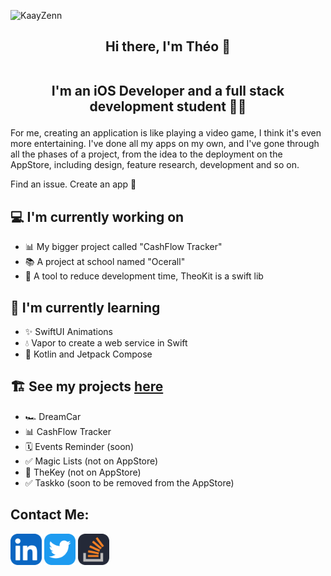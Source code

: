 ![KaayZenn](https://github.com/KaayZenn/KaayZenn/assets/135596297/9fd80e56-4c0a-4424-87f6-3b5293c26118)

 <h2 align="center"> Hi there, I'm Théo 👋 <br><br> <p align="center"> I'm an iOS Developer and a full stack development student 👨‍🎓 </p> </h2> 
 
For me, creating an application is like playing a video game, I think it's even more entertaining.  I've done all my apps on my own, and I've gone through all the phases of a project, from the idea to the deployment on the AppStore, including design, feature research, development and so on.

Find an issue. Create an app 🚀

## 💻 I'm currently working on
- 📊 My bigger project called "CashFlow Tracker"
- 📚 A project at school named "Ocerall"
- 🔨 A tool to reduce development time, TheoKit is a swift lib

## 🌱 I'm currently learning
- ✨ SwiftUI Animations
- 💧 Vapor to create a web service in Swift
- 🤖 Kotlin and Jetpack Compose

## 🏗️ See my projects [here](https://apple.co/3MRn5m6)
- 🏎️ DreamCar
- 📊 CashFlow Tracker
- 🗓️ Events Reminder (soon)
- ✅ Magic Lists (not on AppStore)
- 🔑 TheKey (not on AppStore)
- ✅ Taskko (soon to be removed from the AppStore)

## Contact Me:

[<img src="https://github.com/tandpfun/skill-icons/blob/main/icons/LinkedIn.svg" width="50" />](https://www.linkedin.com/in/theosementa)
[<img src="https://github.com/tandpfun/skill-icons/blob/main/icons/Twitter.svg" width="50" />](https://x.com/theosementa)
[<img src="https://github.com/tandpfun/skill-icons/blob/main/icons/StackOverflow-Dark.svg" width="50" />](https://stackoverflow.com/users/19014464/kaayzenn)

<!-- 
Icons My Skills:
https://reactjsexample.com/skill-icons-beautiful-skills-icons-for-your-github-readme/
-->

<!--
Icons Contact:
https://github.com/alexandresanlim/Badges4-README.md-Profile
[![Gmail](https://img.shields.io/badge/Gmail-D14836?style=for-the-badge&logo=gmail&logoColor=white)](mailto:kaayzenn7@gmail.com?subject=[GitHub])
-->

<!---
KaayZenn0/KaayZenn0 is a ✨ special ✨ repository because its `README.md` (this file) appears on your GitHub profile.
You can click the Preview link to take a look at your changes.
--->
